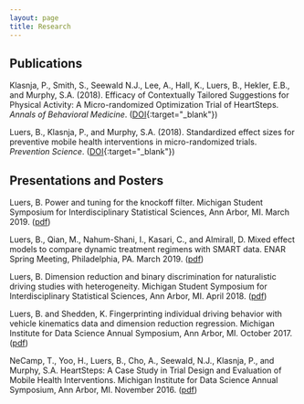 ```yaml
---
layout: page
title: Research
---
```


## Publications

Klasnja, P., Smith, S., Seewald N.J., Lee, A., Hall, K., Luers, B., Hekler, E.B., and Murphy, S.A. (2018). Efficacy of Contextually Tailored Suggestions for Physical Activity: A Micro-randomized Optimization Trial of HeartSteps. *Annals of Behavioral Medicine*. ([DOI](https://doi.org/10.1093/abm/kay067){:target="\_blank"})

Luers, B., Klasnja, P., and Murphy, S.A. (2018). Standardized effect sizes for preventive mobile health interventions in micro-randomized trials. *Prevention Science*. ([DOI](https://doi.org/10.1007/s11121-017-0862-5){:target="\_blank"})

## Presentations and Posters

Luers, B. Power and tuning for the knockoff filter. Michigan Student Symposium for Interdisciplinary Statistical Sciences, Ann Arbor, MI. March 2019. (<a href="{{ BASE_PATH }}/research/mssiss19_poster.pdf">pdf</a>)

Luers, B., Qian, M., Nahum-Shani, I., Kasari, C., and Almirall, D. Mixed effect models to compare dynamic treatment regimens with SMART data. ENAR Spring Meeting, Philadelphia, PA. March 2019. (<a href="{{ BASE_PATH }}/research/enar19.pdf">pdf</a>)

Luers, B. Dimension reduction and binary discrimination for naturalistic driving studies with heterogeneity. Michigan Student Symposium for Interdisciplinary Statistical Sciences, Ann Arbor, MI. April 2018. (<a href="{{ BASE_PATH }}/research/mssiss18_poster.pdf">pdf</a>)

Luers, B. and Shedden, K. Fingerprinting individual driving behavior with vehicle kinematics data and dimension reduction regression. Michigan Institute for Data Science Annual Symposium, Ann Arbor, MI. October 2017. (<a href="{{ BASE_PATH }}/research/ivbss_midas_poster.pdf">pdf</a>)

NeCamp, T., Yoo, H., Luers, B., Cho, A., Seewald, N.J., Klasnja, P., and Murphy, S.A. HeartSteps: A Case Study in Trial Design and Evaluation of Mobile Health Interventions. Michigan Institute for Data Science Annual Symposium, Ann Arbor, MI. November 2016. (<a href="{{ BASE_PATH }}/research/hs_midas_poster.pdf">pdf</a>)
